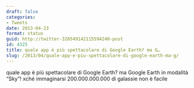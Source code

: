 ```yaml
---
draft: false
categories:
- Tweets
date: 2013-04-23
format: status
guid: http://twitter-326549142115594240-post
id: 4325
title: quale app è più spettacolare di Google Earth? ma G…
slug: /2013/04/quale-app-e-piu-spettacolare-di-google-earth-ma-g/
---
```


quale app è più spettacolare di Google Earth? ma Google Earth in modalità “Sky”! xché immaginarsi 200.000.000.000 di galassie non è facile
